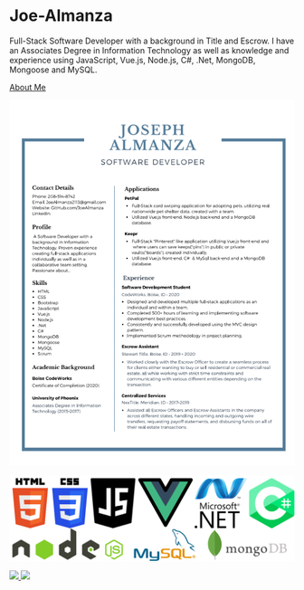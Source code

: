 # Joe-Almanza

Full-Stack Software Developer with a background in Title and Escrow. I have an Associates Degree in Information Technology as well as knowledge and experience using JavaScript, Vue.js, Node.js, C#, .Net, MongoDB, Mongoose and MySQL.

[About Me](https://drive.google.com/file/d/1Icvc4k5o00NC28DD_73lVWxZ0LOixGxH/view?usp=sharing)

![RESUME](/assets/Resume.PNG)

![ICONS](/assets/Icons.png)

<div>
  <a href="/" align="left">
    <img src="https://github-readme-stats.vercel.app/api/top-langs/?username=JoeAlmanza&text_color=586069&layout=compact&hide_border=true&bg_color=fff&title_color=0366d6&count_private=true&include_all_commits=true" />
  </a>
  <a href="/" align="right">
    <img src="https://github-readme-stats.vercel.app/api?username=JoeAlmanza&count_private=true&show_icons=true&icon_color=222&title_color=0366d6&text_color=586069&bg_color=fff&hide=issues&hide_border=true&include_all_commits=true" />
  </a>
</div>
